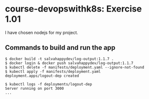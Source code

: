 # course-devopswithk8s: Exercise 1.01

I have chosen nodejs for my project.

## Commands to build and run the app
```console
$ docker build -t salvahappydev/log-output:1.1.7 .
$ docker login & docker push salvahappydev/log-output:1.1.7
$ kubectl delete -f manifests/deployment.yaml --ignore-not-found
$ kubectl apply -f manifests/deployment.yaml
deployment.apps/logout-dep created

$ kubectl logs -f deployments/logout-dep                        
Server running on port 3000
...
```

